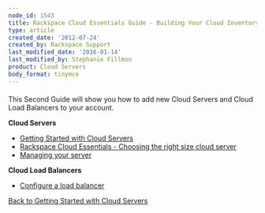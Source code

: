 ```yaml
---
node_id: 1543
title: Rackspace Cloud Essentials Guide - Building Your Cloud Inventory
type: article
created_date: '2012-07-24'
created_by: Rackspace Support
last_modified_date: '2016-01-14'
last_modified_by: Stephanie Fillmon
product: Cloud Servers
body_format: tinymce
---
```


####
This Second Guide will show you how to add new Cloud Servers and Cloud Load Balancers to your account.

**Cloud Servers**

-   [Getting Started with Cloud
    Servers](/how-to/getting-started-with-cloud-servers-0)
-   [Rackspace Cloud Essentials - Choosing the right size cloud
    server](http://www.rackspace.com/knowledge_center/article/rackspace-cloud-essentials-choosing-the-right-size-cloud-server)
-   [<span>Managing your
    server</span>](/how-to/managing-your-server)

**Cloud Load Balancers**

-   [<span>Configure a load
    balancer</span>](/how-to/configure-a-load-balancer)



[Back to Getting Started with Cloud
Servers](/how-to/getting-started-with-cloud-servers-0)

